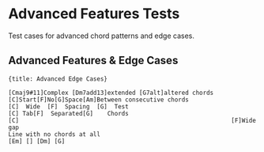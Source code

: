 # Advanced Features Tests

Test cases for advanced chord patterns and edge cases.

## Advanced Features & Edge Cases
```chopro
{title: Advanced Edge Cases}

[Cmaj9#11]Complex [Dm7add13]extended [G7alt]altered chords
[C]Start[F]No[G]Space[Am]Between consecutive chords
[C]  Wide  [F]  Spacing  [G]  Test
[C]	Tab[F]	Separated[G]	Chords
[C]                                                            [F]Wide gap
Line with no chords at all
[Em] [] [Dm] [G]
```
